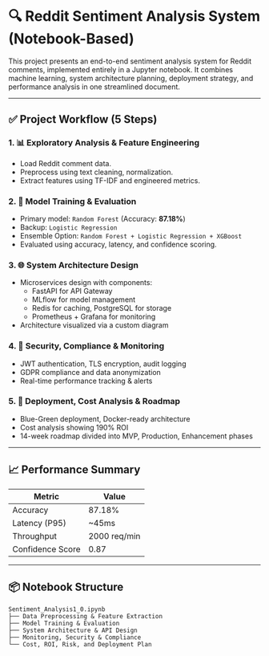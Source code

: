 # 🔍 Reddit Sentiment Analysis System (Notebook-Based)

This project presents an end-to-end sentiment analysis system for Reddit comments, implemented entirely in a Jupyter notebook. It combines machine learning, system architecture planning, deployment strategy, and performance analysis in one streamlined document.

---

## ✅ Project Workflow (5 Steps)

### 1. 📊 **Exploratory Analysis & Feature Engineering**
- Load Reddit comment data.
- Preprocess using text cleaning, normalization.
- Extract features using TF-IDF and engineered metrics.

### 2. 🧠 **Model Training & Evaluation**
- Primary model: `Random Forest` (Accuracy: **87.18%**)
- Backup: `Logistic Regression`
- Ensemble Option: `Random Forest + Logistic Regression + XGBoost`
- Evaluated using accuracy, latency, and confidence scoring.

### 3. 🌐 **System Architecture Design**
- Microservices design with components:
  - FastAPI for API Gateway
  - MLflow for model management
  - Redis for caching, PostgreSQL for storage
  - Prometheus + Grafana for monitoring
- Architecture visualized via a custom diagram

### 4. 🔐 **Security, Compliance & Monitoring**
- JWT authentication, TLS encryption, audit logging
- GDPR compliance and data anonymization
- Real-time performance tracking & alerts

### 5. 🚀 **Deployment, Cost Analysis & Roadmap**
- Blue-Green deployment, Docker-ready architecture
- Cost analysis showing 190% ROI
- 14-week roadmap divided into MVP, Production, Enhancement phases

---

## 📈 Performance Summary

| Metric                | Value         |
|-----------------------|---------------|
| Accuracy              | 87.18%        |
| Latency (P95)         | ~45ms         |
| Throughput            | 2000 req/min  |
| Confidence Score      | 0.87          |

---

## 📦 Notebook Structure

```plaintext
Sentiment_Analysis1_0.ipynb
├── Data Preprocessing & Feature Extraction
├── Model Training & Evaluation
├── System Architecture & API Design
├── Monitoring, Security & Compliance
└── Cost, ROI, Risk, and Deployment Plan
